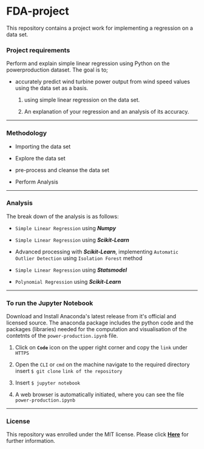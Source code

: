 # FDA-project

This repository contains a project work for implementing a regression on a data set.

### Project requirements

Perform and explain simple linear regression using Python on the powerproduction dataset. The goal is to;

- accurately predict wind turbine power output from wind speed values using the data set as a basis.
  1. using simple linear regression on the data set.
  
  2. An explanation of your regression and an analysis of its accuracy.
  
***

### Methodology

- Importing the data set

- Explore the data set

- pre-process and cleanse the data set

- Perform Analysis

***

### Analysis

The break down of the analysis is as follows:

- `Simple Linear Regression` using _**Numpy**_

- `Simple Linear Regression` using _**Scikit-Learn**_

- Advanced processing with _**Scikit-Learn**_, implementing `Automatic Outlier Detection` using `Isolation Forest` method

- `Simple Linear Regression` using _**Statsmodel**_

- `Polynomial Regression` using _**Scikit-Learn**_


***

### To run the Jupyter Notebook

Download and Install Anaconda's latest release from it's official and licensed source. The anaconda package includes the python code and the packages (libraries) needed for the computation and visualisation of the contetnts of the `power-production.ipynb` file.

1. Click on **`Code`** icon on the upper right corner and copy the `link` under `HTTPS`

2. Open the `CLI` or `cmd` on the machine navigate to the required directory insert `$ git clone` `link of the repository`

3. Insert `$ jupyter notebook`

4. A web browser is automatically initiated, where you can see the file `power-production.ipynb`

***

### License

This repository was enrolled under the MIT license. Please click [**Here**](https://github.com/G00387867/FDA-project/blob/main/LICENSE) for further information.
